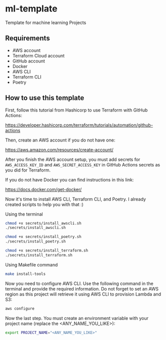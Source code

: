 # ml-template
Template for machine learning Projects


## Requirements

- AWS account
- Terraform Cloud account
- GitHub account
- Docker
- AWS CLI
- Terraform CLI
- Poetry

## How to use this template

First, follow this tutorial from Hashicorp to use Terraform with GitHub Actions:

https://developer.hashicorp.com/terraform/tutorials/automation/github-actions

Then, create an AWS account if you do not have one:

https://aws.amazon.com/resources/create-account/

After you finish the AWS account setup, you must add secrets for `AWS_ACCESS_KEY_ID` and `AWS_SECRET_ACCESS_KEY` in GitHub Actions secrets as you 
did for Terraform.

If you do not have Docker you can find instructions in this link:

https://docs.docker.com/get-docker/

Now it's time to install AWS CLI, Terraform CLI, and Poetry. I already created scripts to help you with that :)

Using the terminal

```bash
chmod +x secrets/install_awscli.sh
./secrets/install_awscli.sh

chmod +x secrets/install_poetry.sh
./secrets/install_poetry.sh

chmod +x secrets/install_terraform.sh
./secrets/install_terraform.sh
```

Using Makefile command

```bash
make install-tools
```

Now you need to configure AWS CLI. Use the following command in the terminal and provide the required information. Do not
forget to set an AWS region as this project will retrieve it using AWS CLI to provision Lambda and S3:

```bash
aws configure
```

Now the last step. You must create an environment variable with your project name (replace the <ANY_NAME_YOU_LIKE>):

```bash
export PROJECT_NAME="<ANY_NAME_YOU_LIKE>"
```




